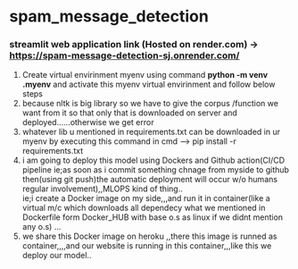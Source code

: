 # spam_message_detection

### streamlit web application link (Hosted on render.com) -> https://spam-message-detection-sj.onrender.com/

1) Create virtual envirinment myenv using command **python -m venv .myenv** and activate this myenv virtual envirinment and follow below steps
2) because nltk is big library so we have to give the corpus /function we want from it so that only that is downloaded on server and deployed......otherwise we get error<br>
3) whatever lib u mentioned in requirements.txt can be downloaded in ur myenv by executing this command in cmd --> pip install -r requirements.txt <br>
4) i am going to deploy this model using Dockers and Github action(CI/CD pipeline ie;as soon as i commit something chnage from myside to github then(using git push)the automatic deployment will occur w/o humans regular involvement),,MLOPS kind of thing..<br>
ie;i create a Docker image on my side,,,and run it in container(like a virtual m/c which downloads all dependecy what we mentioned in Dockerfile form Docker_HUB with base o.s as linux if we didnt mention any o.s)  ...<br>
5) we share this Docker image on heroku ,,there this image is runned as container,,,,and our website is running in this container,,,like this we deploy our model.. <br>

